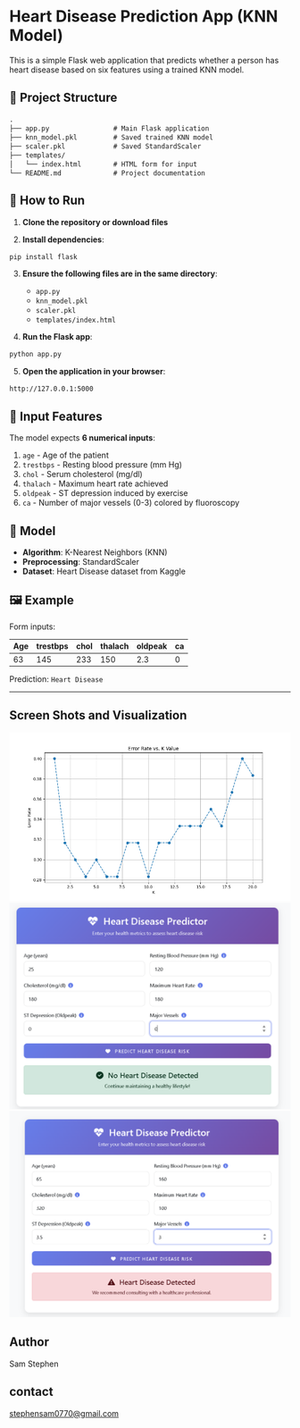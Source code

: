 # Heart Disease Prediction App (KNN Model)

This is a simple Flask web application that predicts whether a person has heart disease based on six features using a trained KNN model.

## 📂 Project Structure

```
.
├── app.py                # Main Flask application
├── knn_model.pkl         # Saved trained KNN model
├── scaler.pkl            # Saved StandardScaler
├── templates/
│   └── index.html        # HTML form for input
└── README.md             # Project documentation
```

## 🚀 How to Run

1. **Clone the repository or download files**

2. **Install dependencies**:
```bash
pip install flask
```

3. **Ensure the following files are in the same directory**:
   - `app.py`
   - `knn_model.pkl`
   - `scaler.pkl`
   - `templates/index.html`

4. **Run the Flask app**:
```bash
python app.py
```

5. **Open the application in your browser**:
```
http://127.0.0.1:5000
```

## 📌 Input Features

The model expects **6 numerical inputs**:
1. `age` - Age of the patient
2. `trestbps` - Resting blood pressure (mm Hg)
3. `chol` - Serum cholesterol (mg/dl)
4. `thalach` - Maximum heart rate achieved
5. `oldpeak` - ST depression induced by exercise
6. `ca` - Number of major vessels (0-3) colored by fluoroscopy

## 🧠 Model

- **Algorithm**: K-Nearest Neighbors (KNN)
- **Preprocessing**: StandardScaler
- **Dataset**: Heart Disease dataset from Kaggle

## 🖼 Example

Form inputs:

| Age | trestbps | chol | thalach | oldpeak | ca |
|-----|----------|------|---------|---------|----|
| 63  | 145      | 233  | 150     | 2.3     | 0  |

Prediction: `Heart Disease`

---
## Screen Shots and Visualization
![HeartDisease](Images/Figure_1.png)
![HeartDisease](Images/safe.png)
![HeartDisease](Images/danger.png)

## Author

Sam Stephen

## contact

stephensam0770@gmail.com
